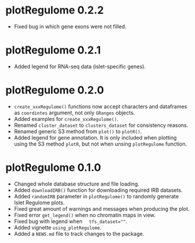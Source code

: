 # plotRegulome 0.2.2

* Fixed bug in which gene exons were not filled.

# plotRegulome 0.2.1

* Added legend for RNA-seq data (islet-specific genes).

# plotRegulome 0.2.0

* `create_xxxRegulome()` functions now accept characters and dataframes as `coordintes` argument, not only `GRanges` objects.
* Added examples for `create_xxxRegulome()`.
* Renamed `cluster_dataset` to `clusters_dataset` for consistency reasons.
* Renamed generic S3 method from `plot()` to `plotR()`.
* Added legend for gene annotation. It is only included when plotting using the S3 method `plotR`, but not when unsing `plotRegulome` function.


# plotRegulome 0.1.0

* Changed whole database structure and file loading.
* Added `downloadIRB()` function for downloading required IRB datasets.
* Added `randomIRB` parameter in `plotRegulome()` to randomly generate Islet Regulome plots.
* Fixed great amount of warnings and messages when producing the plot.
* Fixed error `get_legend()` when no chromatin maps in view.
* Fixed bug with legend when `  tfs_dataset=""`.
* Added vignette `using_plotRegulome`.
* Added a `NEWS.md` file to track changes to the package.
